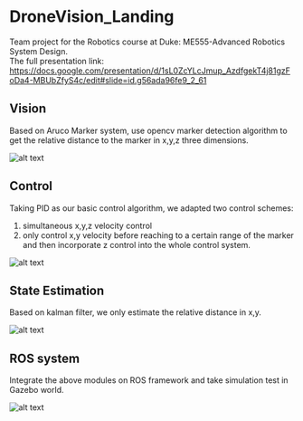 # DroneVision_Landing
Team project for the Robotics course at Duke: ME555-Advanced Robotics System Design.<br>
The full presentation link: https://docs.google.com/presentation/d/1sL0ZcYLcJmup_AzdfgekT4j81gzFoDa4-MBUbZfyS4c/edit#slide=id.g56ada96fe9_2_61

## Vision
Based on Aruco Marker system, use opencv marker detection algorithm to get the relative distance to the marker in x,y,z three dimensions.

![alt text](https://github.com/zhangjing1997/DroneVision_Landing/blob/master/readme_images/vision.png)

## Control
Taking PID as our basic control algorithm, we adapted two control schemes: 
1. simultaneous x,y,z velocity control 
2. only control x,y velocity before reaching to a certain range of the marker and then incorporate z control into the whole control system.

![alt text](https://github.com/zhangjing1997/DroneVision_Landing/blob/master/readme_images/control.png)

## State Estimation
Based on kalman filter, we only estimate the relative distance in x,y.

![alt text](https://github.com/zhangjing1997/DroneVision_Landing/blob/master/readme_images/state%20estimation.png)

## ROS system
Integrate the above modules on ROS framework and take simulation test in Gazebo world.

![alt text](https://github.com/zhangjing1997/DroneVision_Landing/blob/master/readme_images/ros_system.png)
